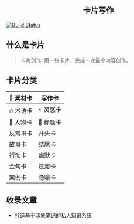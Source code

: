 <!-- <p align="center">
  <img alt="kapian.io" width="400px" src="https://hackdapp.github.io/kapian.io/assets/images/logo.png" />
</p> -->
<h2 align="center">卡片写作</h2>

[![Build Status](https://travis-ci.org/hackdapp/kapian.io.svg?branch=master)](https://travis-ci.org/hackdapp/kapian.io.svg?branch=master)

## 什么是卡片

> 卡片创作: 用一张卡片，完成一次最小内容创作。

## 卡片分类

| 🚀 素材卡 | 写作卡      |
| --------- | ----------- |
| 🔥 术语卡 | ⚡️️ 灵感卡 |
| 💎 人物卡 | 📼 标题卡   |
| 反常识卡  | 开头卡      |
| 故事卡    | 结尾卡      |
| 行动卡    | 幽默卡      |
| 金句卡    | 过渡卡      |
| 案例卡    | 隐喻卡      |

## 收录文章

- [打造基于印象笔记的私人知识系统](http://kapian.io/#/articles/build_card_system.md)
